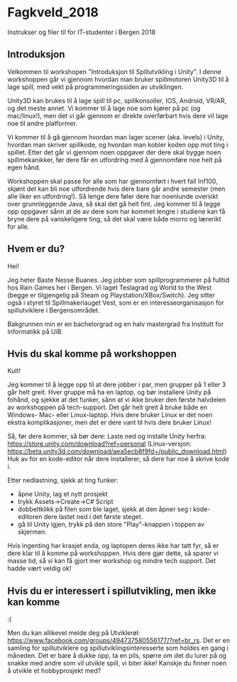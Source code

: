# Fagkveld_2018
Instrukser og filer til for IT-studenter i Bergen 2018

## Introduksjon
Velkommen til workshopen "Introduksjon til Spillutvikling i Unity".
I denne workshoppen går vi gjennom hvordan man bruker spillmotoren Unity3D til å lage spill, med vekt på programmeringssiden av utviklingen. 

Unity3D kan brukes til å lage spill til pc, spillkonsoller, IOS, Android, VR/AR, og det meste annet. Vi kommer til å lage noe som kjører på pc (og mac/linux!), men det vi går gjennom er direkte overførbart hvis dere vil lage noe til andre platformer.

Vi kommer til å gå gjennom hvordan man lager scener (aka. levels) i Unity, hvordan man skriver spillkode, og hvordan man kobler koden opp mot ting i spillet. Etter det går vi gjennom noen oppgaver der dere skal bygge noen spillmekanikker, før dere får en utfordring med å gjennomføre noe helt på egen hånd.

Workshoppen skal passe for alle som har gjennomført i hvert fall Inf100, skjønt det kan bli noe utfordrende hvis dere bare går andre semester (men alle liker en utfordring!). Så lenge dere føler dere har noenlunde oversikt over grunnleggende Java, så skal det gå helt fint. Jeg kommer til å legge opp oppgaver sånn at de av dere som har kommet lengre i studiene kan få bryne dere på vanskeligere ting, så det skal være både morro og lærerikt for alle.

## Hvem er du?
Hei!

Jeg heter Baste Nesse Buanes. Jeg jobber som spillprogrammerer på fulltid hos Rain Games her i Bergen. Vi laget Teslagrad og World to the West (begge er tilgjengelig på Steam og Playstation/XBox/Switch). Jeg sitter også i styret til Spillmakerlauget Vest, som er en interesseorganisasjon for spillutviklere i Bergensområdet. 

Bakgrunnen min er en bachelorgrad og en halv mastergrad fra Institutt for Informatikk på UiB.

## Hvis du skal komme på workshoppen
Kult!

Jeg kommer til å legge opp til at dere jobber i par, men grupper på 1 eller 3 går helt greit. Hver gruppe må ha en laptop, og bør installere Unity på fohånd, og sjekke at det funker, sånn at vi ikke bruker den første halvdelen av workshoppen på tech-support.
Det går helt greit å bruke både en Windows- Mac- eller Linux-laptop. Hvis dere bruker Linux er det noen ekstra komplikasjoner, men det er dere vant til hvis dere bruker Linux!

Så, før dere kommer, så bør dere:
Laste ned og installe Unity herfra: https://store.unity.com/download?ref=personal
(Linux-versjon: https://beta.unity3d.com/download/aea5ecb8f9fd+/public_download.html)
Huk av for en kode-editor når dere installerer, så dere har noe å skrive kode i. 

Etter nedlastning, sjekk at ting funker:
- åpne Unity, lag et nytt prosjekt
- trykk Assets->Create->C# Script
- dobbeltklikk på filen som ble laget, sjekk at den åpner seg i kode-editoren dere lastet ned i det første steget.
- gå til Unity igjen, trykk på den store "Play"-knappen i toppen av skjermen.

Hvis ingenting har krasjet enda, og laptopen deres ikke har tatt fyr, så er dere klar til å komme på workshoppen. Hvis dere gjør dette, så sparer vi masse tid, så vi kan få gjort mer workshop og mindre tech support. Det hadde vært veldig ok!

## Hvis du er interessert i spillutvikling, men ikke kan komme
:(

Men du kan allikevel melde deg på Utviklerøl: https://www.facebook.com/groups/494737580556177/?ref=br_rs. Det er en samling for spillutviklere og spillutviklingsinteresserte som holdes en gang i måneden. Det er bare å dukke opp, ta en pils, spørre om det du lurer på og snakke med andre som vil utvikle spill, vi biter ikke! Kanskje du finner noen å utvikle et hobbyprosjekt med?
